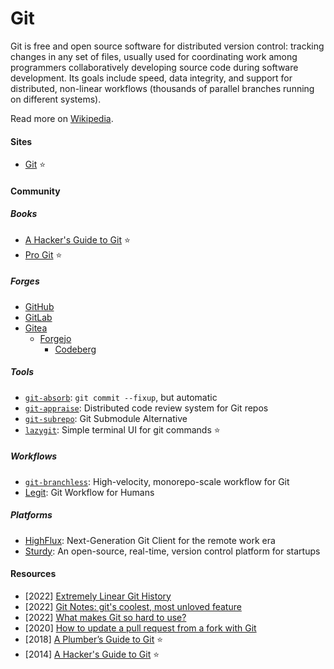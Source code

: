 # Git

Git is free and open source software for distributed version control: tracking changes in any set of files, usually used for coordinating work among programmers collaboratively developing source code during software development. Its goals include speed, data integrity, and support for distributed, non-linear workflows (thousands of parallel branches running on different systems).

Read more on [Wikipedia](https://en.wikipedia.org/wiki/Git).

#### Sites
- [Git](https://git-scm.com) ⭐

#### Community

##### Books
- [A Hacker's Guide to Git](https://leanpub.com/a-hackers-guide-to-git) ⭐
- [Pro Git](https://git-scm.com/book) ⭐

##### Forges
- [GitHub](https://github.com)
- [GitLab](https://gitlab.com)
- [Gitea](https://gitea.io)
    - [Forgejo](https://forgejo.org)
        - [Codeberg](https://codeberg.org)

##### Tools
- [`git-absorb`](https://github.com/tummychow/git-absorb): `git commit --fixup`, but automatic
- [`git-appraise`](https://github.com/google/git-appraise): Distributed code review system for Git repos
- [`git-subrepo`](https://github.com/ingydotnet/git-subrepo): Git Submodule Alternative
- [`lazygit`](https://github.com/jesseduffield/lazygit): Simple terminal UI for git commands ⭐

##### Workflows
- [`git-branchless`](https://github.com/arxanas/git-branchless): High-velocity, monorepo-scale workflow for Git
- [Legit](https://github.com/frostming/legit): Git Workflow for Humans

##### Platforms
- [HighFlux](https://www.highflux.io): Next-Generation Git Client for the remote work era
- [Sturdy](https://github.com/sturdy-dev/sturdy): An open-source, real-time, version control platform for startups

#### Resources
- [2022] [Extremely Linear Git History](https://westling.dev/b/extremely-linear-git)
- [2022] [Git Notes: git's coolest, most unloved feature](https://tylercipriani.com/blog/2022/11/19/git-notes-gits-coolest-most-unloved-feature)
- [2022] [What makes Git so hard to use?](https://www.highflux.io/blog/what-makes-git-hard-to-use)
- [2020] [How to update a pull request from a fork with Git](https://monicalent.com/blog/2020/05/03/update-pull-request-from-fork-git)
- [2018] [A Plumber’s Guide to Git](https://alexwlchan.net/a-plumbers-guide-to-git) ⭐
- [2014] [A Hacker's Guide to Git](https://wildlyinaccurate.com/a-hackers-guide-to-git) ⭐

